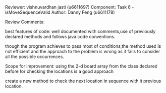 Reviewer: vishnuvardhan jasti (u6611697)
Component: Task 6 - isMoveSequenceValid
Author: Danny Feng (u6611178)

Review Comments:

best features of code: well documented with comments,use of previously declared methods and follows java code conventions.

though the program achieves to pass most of conditions,the method used is not efficient and the approach to the problem is wrong
as it fails to consider all the possible occurrences.

Scope for improvement:
using the 2-d board array from the class declared before for checking the locations is a good approach

create a new method to check the next location in sequence with it previous location.





